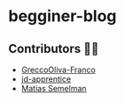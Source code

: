 # begginer-blog

## Contributors 🧑👧

- [GreccoOliva-Franco](https://github.com/GreccoOliva-Franco)
- [jd-apprentice](https://github.com/jd-apprentice)
- [Matias Semelman](https://github.com/matiassemelman)
